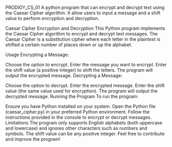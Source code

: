 PRODIGY_CS_01
A python program that can encrypt and decrypt text using the Caesar Cipher algorithm. It allow users to input a message and a shift value to perform encryption and decryption.

Caesar Cipher Encryption and Decryption
This Python program implements the Caesar Cipher algorithm to encrypt and decrypt text messages. The Caesar Cipher is a substitution cipher where each letter in the plaintext is shifted a certain number of places down or up the alphabet.

Usage
Encrypting a Message:

Choose the option to encrypt.
Enter the message you want to encrypt.
Enter the shift value (a positive integer) to shift the letters.
The program will output the encrypted message.
Decrypting a Message:

Choose the option to decrypt.
Enter the encrypted message.
Enter the shift value (the same value used for encryption).
The program will output the decrypted message.
Running the Program
To run the program:

Ensure you have Python installed on your system.
Open the Python file (caesar_cipher.py) in your preferred Python environment.
Follow the instructions provided in the console to encrypt or decrypt messages.
Limitations
The program only supports English alphabets (both uppercase and lowercase) and ignores other characters such as numbers and symbols.
The shift value can be any positive integer.
Feel free to contribute and improve the program!
